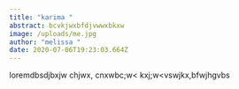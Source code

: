 ```yaml
---
title: "karima "
abstract: bcvkjwxbfdjvwwxbkxw
image: /uploads/me.jpg
author: "melissa "
date: 2020-07-06T19:23:03.664Z
---
```

loremdbsdjbxjw chjwx, cnxwbc;w< kxj;w<vswjkx,bfwjhgvbs